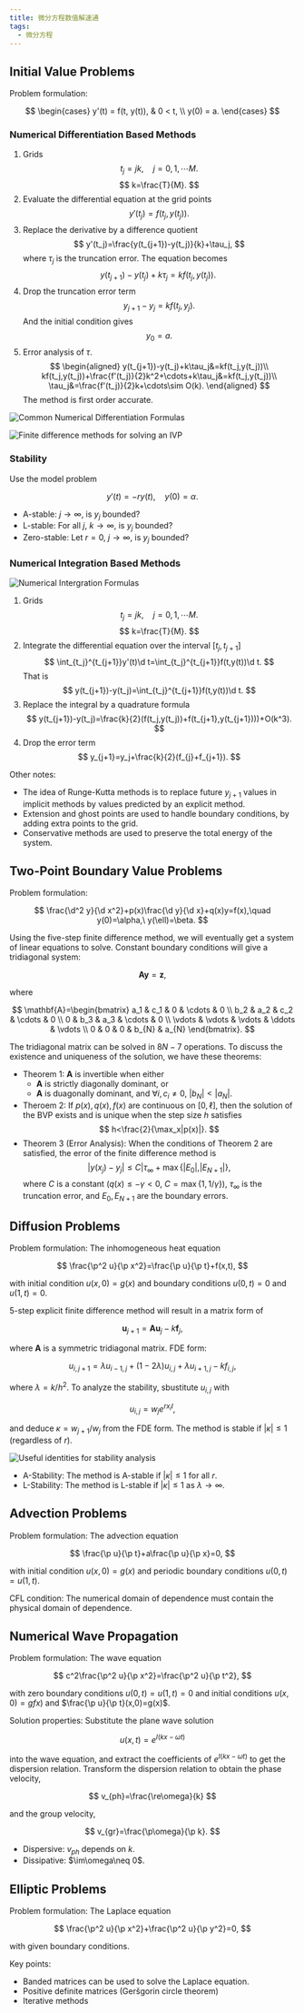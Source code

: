 ```yaml
---
title: 微分方程数值解速通
tags:
  - 微分方程
---
```


## Initial Value Problems

Problem formulation:

$$
\begin{cases}
    y'(t) = f(t, y(t)), & 0 < t, \\
    y(0) = a.
\end{cases}
$$

### Numerical Differentiation Based Methods

1. Grids
   $$
   t_j=jk,\quad j=0,1,\cdots M.
   $$
   $$
   k=\frac{T}{M}.
   $$
2. Evaluate the differential equation at the grid points
   $$
   y'(t_j)=f(t_j,y(t_j)).
   $$
3. Replace the derivative by a difference quotient
   $$
   y'(t_j)=\frac{y(t_{j+1})-y(t_j)}{k}+\tau_j,
   $$
   where $\tau_j$ is the truncation error. The equation becomes
   $$
   y(t_{j+1})-y(t_j)+k\tau_j=kf(t_j,y(t_j)).\
   $$
4. Drop the truncation error term
   $$
   y_{j+1}-y_j=kf(t_j,y_j).
   $$
   And the initial condition gives
   $$
   y_0=a.
   $$
5. Error analysis of $\tau$.
   $$
   \begin{aligned}
        y(t_{j+1})-y(t_j)+k\tau_j&=kf(t_j,y(t_j))\\
        kf(t_j,y(t_j))+\frac{f'(t_j)}{2}k^2+\cdots+k\tau_j&=kf(t_j,y(t_j))\\
        \tau_j&=\frac{f'(t_j)}{2}k+\cdots\sim O(k).
   \end{aligned}
   $$
   The method is first order accurate.

![Common Numerical Differentiation Formulas](https://cdn.duanyll.com/img/20240904163930.png)

![Finite difference methods for solving an IVP](https://cdn.duanyll.com/img/20240904164016.png)

### Stability

Use the model problem

$$
y'(t)=-ry(t),\quad y(0)=\alpha.
$$

- A-stable: $j\to\infty$, is $y_j$ bounded?
- L-stable: For all $j$, $k\to\infty$, is $y_j$ bounded?
- Zero-stable: Let $r=0$, $j\to\infty$, is $y_j$ bounded?

### Numerical Integration Based Methods

![Numerical Intergration Formulas](https://cdn.duanyll.com/img/20240904164112.png)

1. Grids
   $$
   t_j=jk,\quad j=0,1,\cdots M.
   $$
   $$
   k=\frac{T}{M}.
   $$
2. Integrate the differential equation over the interval $[t_j,t_{j+1}]$
   $$
   \int_{t_j}^{t_{j+1}}y'(t)\d t=\int_{t_j}^{t_{j+1}}f(t,y(t))\d t.
   $$
   That is
   $$
   y(t_{j+1})-y(t_j)=\int_{t_j}^{t_{j+1}}f(t,y(t))\d t.
   $$
3. Replace the integral by a quadrature formula
   $$
   y(t_{j+1})-y(t_j)=\frac{k}{2}(f(t_j,y(t_j))+f(t_{j+1},y(t_{j+1})))+O(k^3).
   $$
4. Drop the error term
   $$
    y_{j+1}=y_j+\frac{k}{2}(f_{j}+f_{j+1}).
   $$

Other notes:

- The idea of Runge-Kutta methods is to replace future $y_{j+1}$ values in implicit methods by values predicted by an explicit method.
- Extension and ghost points are used to handle boundary conditions, by adding extra points to the grid.
- Conservative methods are used to preserve the total energy of the system.

## Two-Point Boundary Value Problems

Problem formulation:

$$
\frac{\d^2 y}{\d x^2}+p(x)\frac{\d y}{\d x}+q(x)y=f(x),\quad y(0)=\alpha,\ y(\ell)=\beta.
$$

Using the five-step finite difference method, we will eventually get a system of linear equations to solve. Constant boundary conditions will give a tridiagonal system:

$$
\mathbf{A}\mathbf{y}=\mathbf{z},
$$

where

$$
\mathbf{A}=\begin{bmatrix}
    a_1 & c_1 & 0 & \cdots & 0 \\
    b_2 & a_2 & c_2 & \cdots & 0 \\
    0 & b_3 & a_3 & \cdots & 0 \\
    \vdots & \vdots & \vdots & \ddots & \vdots \\
    0 & 0 & 0 & b_{N} & a_{N}
\end{bmatrix}.
$$

The tridiagonal matrix can be solved in $8N-7$ operations. To discuss the existence and uniqueness of the solution, we have these theorems:

- Theorem 1: $\mathbf{A}$ is invertible when either
  - $\mathbf{A}$ is strictly diagonally dominant, or
  - $\mathbf{A}$ is duagonally dominant, and $\forall i, c_i\neq 0$, $|b_N| < |a_N|$.
- Theroem 2: If $p(x), q(x), f(x)$ are continuous on $[0,\ell]$, then the solution of the BVP exists and is unique when the step size $h$ satisfies
  $$
  h<\frac{2}{\max_x|p(x)|}.
  $$
- Theorem 3 (Error Analysis): When the conditions of Theorem 2 are satisfied, the error of the finite difference method is
  $$
  |y(x_j)-y_j|\leq C|\tau_\infty+\max\{|E_0|,|E_{N+1}|\},
  $$
  where $C$ is a constant ($q(x)\leq -\gamma<0$, $C=\max\{1,1/\gamma\}$), $\tau_\infty$ is the truncation error, and $E_0, E_{N+1}$ are the boundary errors.

## Diffusion Problems

Problem formulation: The inhomogeneous heat equation

$$
\frac{\p^2 u}{\p x^2}=\frac{\p u}{\p t}+f(x,t),
$$

with initial condition $u(x,0)=g(x)$ and boundary conditions $u(0,t)=0$ and $u(1,t)=0$.

5-step explicit finite difference method will result in a matrix form of

$$
\mathbf{u}_{j+1}=\mathbf{Au}_j-k\mathbf{f}_j,
$$

where $\mathbf{A}$ is a symmetric tridiagonal matrix. FDE form:

$$
u_{i,j+1}=\lambda u_{i-1,j}+(1-2\lambda)u_{i,j}+\lambda u_{i+1,j}-k f_{i,j},
$$

where $\lambda=k/h^2$. To analyze the stability, sbustitute $u_{i,j}$ with 

$$
u_{i,j}=w_je^{rx_iI},
$$

and deduce $\kappa=w_{j+1}/w_j$ from the FDE form. The method is stable if $|\kappa|\leq 1$ (regardless of $r$).

![Useful identities for stability analysis](https://cdn.duanyll.com/img/20240904230607.png)

- A-Stability: The method is A-stable if $|\kappa|\leq 1$ for all $r$.
- L-Stability: The method is L-stable if $|\kappa|\leq 1$ as $\lambda\to\infty$.

## Advection Problems

Problem formulation: The advection equation

$$
\frac{\p u}{\p t}+a\frac{\p u}{\p x}=0,
$$

with initial condition $u(x,0)=g(x)$ and periodic boundary conditions $u(0,t)=u(1,t)$.

CFL condition: The numerical domain of dependence must contain the physical domain of dependence. 

## Numerical Wave Propagation

Problem formulation: The wave equation

$$
c^2\frac{\p^2 u}{\p x^2}=\frac{\p^2 u}{\p t^2},
$$

with zero boundary conditions $u(0,t)=u(1,t)=0$ and initial conditions $u(x,0)=gfx)$ and $\frac{\p u}{\p t}(x,0)=g(x)$.

Solution properties: Substitute the plane wave solution

$$
u(x, t)=e^{I(kx-\omega t)}
$$

into the wave equation, and extract the coefficients of $e^{I(kx-\omega t)}$ to get the dispersion relation. Transform the dispersion relation to obtain the phase velocity,

$$
v_{ph}=\frac{\re\omega}{k}
$$

and the group velocity,

$$
v_{gr}=\frac{\p\omega}{\p k}.
$$

- Dispersive: $v_{ph}$ depends on $k$.
- Dissipative: $\im\omega\neq 0$.

## Elliptic Problems

Problem formulation: The Laplace equation

$$
\frac{\p^2 u}{\p x^2}+\frac{\p^2 u}{\p y^2}=0,
$$

with given boundary conditions.

Key points:

- Banded matrices can be used to solve the Laplace equation.
- Positive definite matrices (Geršgorin circle theorem)
- Iterative methods